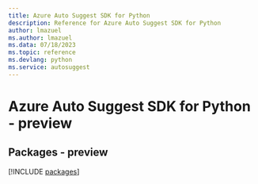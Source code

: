 ```yaml
---
title: Azure Auto Suggest SDK for Python
description: Reference for Azure Auto Suggest SDK for Python
author: lmazuel
ms.author: lmazuel
ms.data: 07/18/2023
ms.topic: reference
ms.devlang: python
ms.service: autosuggest
---
```

# Azure Auto Suggest SDK for Python - preview
## Packages - preview
[!INCLUDE [packages](auto-suggest-index.md)]